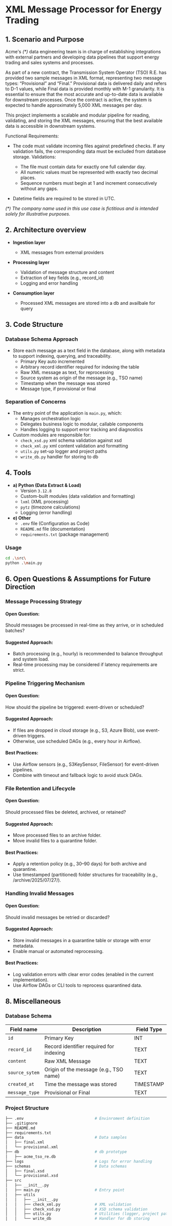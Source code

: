 # XML Message Processor for Energy Trading

## 1. Scenario and Purpose

Acme's _(*)_ data engineering team is in charge of establishing integrations with external partners and developing data pipelines that support energy trading and sales systems and processes.

As part of a new contract, the Transmission System Operator (TSO) R.E. has provided two sample messages in XML format, representing two message types: “Provisional” and “Final.” Provisional data is delivered daily and refers to D-1 values, while Final data is provided monthly with M-1 granularity. It is essential to ensure that the most accurate and up-to-date data is available for downstream processes. Once the contract is active, the system is expected to handle approximately 5,000 XML messages per day.

This project implements a scalable and modular pipeline for reading, validating, and storing the XML messages, ensuring that the best available data is accessible in downstream systems. 

Functional Requirements: 

* The code must validate incoming files against predefined checks. If any validation fails, the corresponding data must be excluded from database storage. Validations: 
    * The file must contain data for exactly one full calendar day. 
    * All numeric values must be represented with exactly two decimal places.
    * Sequence numbers must begin at 1 and increment consecutively without any gaps.

* Datetime fields are required to be stored in UTC.

_(*) The company name used in this use case is fictitious and is intended solely for illustrative purposes._ 

## 2. Architecture overview

* **Ingestion layer**
    * XML messages from external providers

* **Processing layer**
    * Validation of message structure and content
    * Extraction of key fields (e.g., record_id)
    * Logging and error handling

* **Consumption layer**
    * Processed XML messages are stored into a db and availbale for query  

## 3. Code Structure

### Database Schema Approach 

* Store each message as a text field in the database, along with metadata to support indexing, querying, and traceability.  
    * Primary Key auto incremented
    * Arbitrary record identifier required for indexing the table
    * Raw XML message as text, for reprocessing
    * Source system as origin of the message (e.g., TSO name)
    * Timestamp when the message was stored
    * Message type, if provisional or final 

### Separation of Concerns

* The entry point of the application is `main.py`, which:  
    * Manages orchestration logic
    * Delegates business logic to modular, callable components
    * Handles logging to support error tracking and diagnostics
* Custom modules are responsible for:  
    * `check_xsd.py` xml schema validation against xsd
    * `check_xml.py` xml content validation and formatting 
    * `utils.py` set-up logger and project paths
    * `write_db.py` handler for storing to db

## 4. Tools

* **a) Python (Data Extract & Load)**
    * Version `3.12.8`
    * Custom-built modules (data validation and formatting)
    * `lxml` (XML processing)
    * `pytz` (timezone calculations)
    * Logging (error handling)
* **e) Other**
    * `.env` file (Configuration as Code)
    * `README.md` file (documentation)
    * `requirements.txt` (package management)

### Usage

```bash
cd .\src\
python .\main.py
```

## 6. Open Questions & Assumptions for Future Direction 

### Message Processing Strategy

#### Open Question:
Should messages be processed in real-time as they arrive, or in scheduled batches?

#### Suggested Approach:
* Batch processing (e.g., hourly) is recommended to balance throughput and system load.
* Real-time processing may be considered if latency requirements are strict.

### Pipeline Triggering Mechanism

#### Open Question:
How should the pipeline be triggered: event-driven or scheduled?

#### Suggested Approach:
* If files are dropped in cloud storage (e.g., S3, Azure Blob), use event-driven triggers.
* Otherwise, use scheduled DAGs (e.g., every hour in Airflow).

#### Best Practices:
* Use Airflow sensors (e.g., S3KeySensor, FileSensor) for event-driven pipelines.
* Combine with timeout and fallback logic to avoid stuck DAGs.

### File Retention and Lifecycle

#### Open Question:
Should processed files be deleted, archived, or retained?

#### Suggested Approach:
* Move processed files to an archive folder.
* Move invalid files to a quarantine folder.

#### Best Practices:
* Apply a retention policy (e.g., 30–90 days) for both archive and quarantine.
* Use timestamped (partitioned) folder structures for traceability (e.g., /archive/2025/07/27/).

### Handling Invalid Messages

#### Open Question:
Should invalid messages be retried or discarded?

#### Suggested Approach:
* Store invalid messages in a quarantine table or storage with error metadata.
* Enable manual or automated reprocessing.

#### Best Practices:
* Log validation errors with clear error codes (enabled in the current implementation).
* Use Airflow DAGs or CLI tools to reprocess quarantined data. 

## 8. Miscellaneous

### Database Schema

| Field name | Description | Field Type |
| --- | --- | --- |
| `id` | Primary Key | INT |
| `record_id` | Record identifier required for indexing | TEXT |
| `content` | Raw XML Message | TEXT |
| `source_sytem` | Origin of the message (e.g., TSO name) | TEXT |
| `created_at` | Time the message was stored | TIMESTAMP |
| `message_type` | Provisional or Final | TEXT |

### Project Structure

```bash
├── .env                               # Envinroment definition  
├── .gitignore
├── README.md
├── requirements.txt
├── data                               # Data samples
│   ├── final.xml
│   └── provisional.xml   
├── db                                 # db prototype
│   ├── acme_tso_re.db
├── logs                               # Logs for error handling
├── schemas                            # Data schemas
│   ├── final.xsd
│   └── provisional.xsd   
├── src
│   ├── __init__.py
│   ├── main.py                        # Entry point    
│   ├── utils
│   │   ├── __init__.py
│   │   ├── check_xml.py               # XML validation 
│   │   ├── check_xsd.py               # XSD schema validation 
│   │   ├── utils.py                   # Utilities (logger, project paths)  
│   │   └── write_db                   # Handler for db storing                         
```
